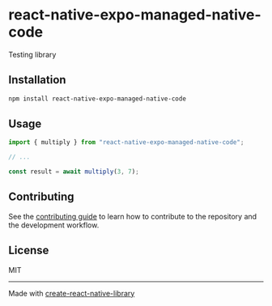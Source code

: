# react-native-expo-managed-native-code
Testing library
## Installation

```sh
npm install react-native-expo-managed-native-code
```

## Usage

```js
import { multiply } from "react-native-expo-managed-native-code";

// ...

const result = await multiply(3, 7);
```

## Contributing

See the [contributing guide](CONTRIBUTING.md) to learn how to contribute to the repository and the development workflow.

## License

MIT

---

Made with [create-react-native-library](https://github.com/callstack/react-native-builder-bob)
